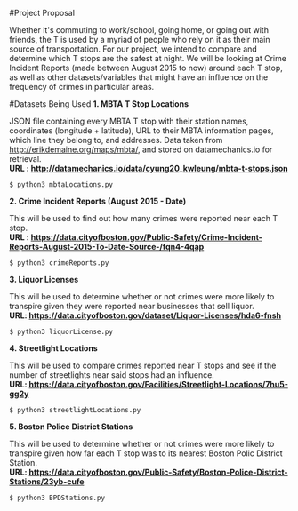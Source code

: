 #Project Proposal

Whether it's commuting to work/school, going home, or going out with friends, the T is used by a myriad of people who rely on it as their main source of transportation.
For our project, we intend to compare and determine which T stops are the safest at night. We will be looking at Crime Incident Reports (made between August 2015 to now) around each T stop, as well as other datasets/variables that might have an influence on the frequency of crimes in particular areas. 

#Datasets Being Used
**1. MBTA T Stop Locations**

JSON file containing every MBTA T stop with their station names, coordinates (longitude + latitude), URL to their MBTA information pages, which line they belong to, and addresses. Data taken from http://erikdemaine.org/maps/mbta/, and stored on datamechanics.io for retrieval.<br>
**URL : http://datamechanics.io/data/cyung20_kwleung/mbta-t-stops.json**

```
$ python3 mbtaLocations.py
```

**2. Crime Incident Reports (August 2015 - Date)**

This will be used to find out how many crimes were reported near each T stop.<br>
**URL : https://data.cityofboston.gov/Public-Safety/Crime-Incident-Reports-August-2015-To-Date-Source-/fqn4-4qap**

```
$ python3 crimeReports.py
```

**3. Liquor Licenses** 

This will be used to determine whether or not crimes were more likely to transpire given they were reported near businesses that sell liquor.<br>
**URL: https://data.cityofboston.gov/dataset/Liquor-Licenses/hda6-fnsh**

```
$ python3 liquorLicense.py
```

**4. Streetlight Locations**

This will be used to compare crimes reported near T stops and see if the number of streetlights near said stops had an influence.<br>
**URL: https://data.cityofboston.gov/Facilities/Streetlight-Locations/7hu5-gg2y**

```
$ python3 streetlightLocations.py
```

**5. Boston Police District Stations**

This will be used to determine whether or not crimes were more likely to transpire given how far each T stop was to its nearest Boston Polic District Station.<br>
**URL: https://data.cityofboston.gov/Public-Safety/Boston-Police-District-Stations/23yb-cufe**

```
$ python3 BPDStations.py
```
